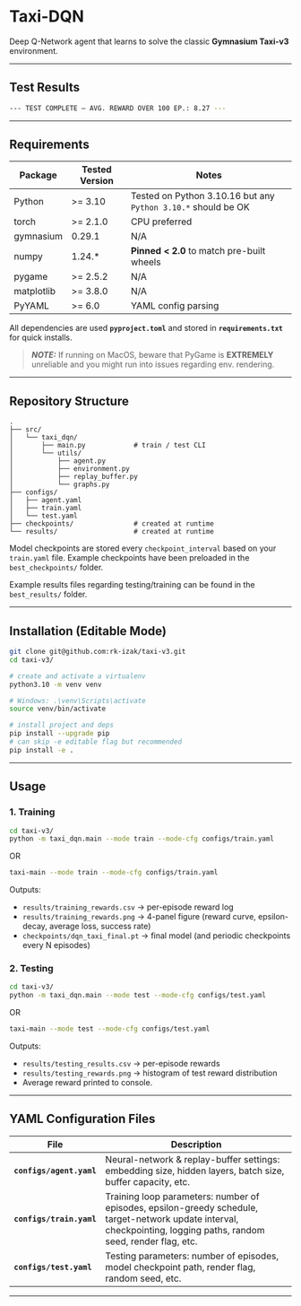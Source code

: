 # Taxi-DQN

Deep Q-Network agent that learns to solve the classic **Gymnasium Taxi-v3** environment.

---

## Test Results

```bash
--- TEST COMPLETE — AVG. REWARD OVER 100 EP.: 8.27 ---
```

---

## Requirements

| Package     | Tested Version | Notes                                            |
|-------------|---------------|--------------------------------------------------|
| Python      | >= 3.10  | Tested on Python 3.10.16 but any `Python 3.10.*` should be OK  |
| torch       | >= 2.1.0       | CPU preferred                                       |
| gymnasium   | 0.29.1        |           N/A                    |
| numpy       | 1.24.*        | **Pinned < 2.0** to match pre-built wheels       |
| pygame      | >= 2.5.2       |             N/A                                    |
| matplotlib  | >= 3.8.0       |              N/A            |
| PyYAML      | >= 6.0         | YAML config parsing                              |

All dependencies are used **`pyproject.toml`** and stored in **`requirements.txt`** for quick installs.

> **_NOTE:_**  If running on MacOS, beware that PyGame is **EXTREMELY** unreliable and you might run into issues regarding env. rendering.
---

## Repository Structure

```
.
├── src/
│   └── taxi_dqn/
│       ├── main.py            # train / test CLI
│       └── utils/
│           ├── agent.py
│           ├── environment.py
│           ├── replay_buffer.py
│           └── graphs.py
├── configs/
│   ├── agent.yaml
│   ├── train.yaml
│   └── test.yaml
├── checkpoints/               # created at runtime
└── results/                   # created at runtime
```

Model checkpoints are stored every `checkpoint_interval` based on your `train.yaml` file. Example checkpoints have been preloaded in the `best_checkpoints/` folder.

Example results files regarding testing/training can be found in the `best_results/` folder.

---


## Installation (Editable Mode)

```bash
git clone git@github.com:rk-izak/taxi-v3.git
cd taxi-v3/

# create and activate a virtualenv
python3.10 -m venv venv

# Windows: .\venv\Scripts\activate
source venv/bin/activate

# install project and deps
pip install --upgrade pip
# can skip -e editable flag but recommended
pip install -e .

```

---

## Usage

### 1. Training

```bash
cd taxi-v3/
python -m taxi_dqn.main --mode train --mode-cfg configs/train.yaml
```
OR
```bash
taxi-main --mode train --mode-cfg configs/train.yaml
```

Outputs:
* `results/training_rewards.csv` -> per-episode reward log  
* `results/training_rewards.png`  -> 4-panel figure (reward curve, epsilon-decay, average loss, success rate)  
* `checkpoints/dqn_taxi_final.pt` -> final model (and periodic checkpoints every N episodes)

### 2. Testing

```bash
cd taxi-v3/
python -m taxi_dqn.main --mode test --mode-cfg configs/test.yaml
```
OR
```bash
taxi-main --mode test --mode-cfg configs/test.yaml
```

Outputs:

* `results/testing_results.csv` -> per-episode rewards  
* `results/testing_rewards.png` -> histogram of test reward distribution  
*  Average reward printed to console.

---

## YAML Configuration Files

| File | Description |
|------|-------------|
| **`configs/agent.yaml`** | Neural-network & replay-buffer settings: embedding size, hidden layers, batch size, buffer capacity, etc. |
| **`configs/train.yaml`** | Training loop parameters: number of episodes, epsilon-greedy schedule, target-network update interval, checkpointing, logging paths, random seed, render flag, etc. |
| **`configs/test.yaml`** | Testing parameters: number of episodes, model checkpoint path, render flag, random seed, etc. |

---